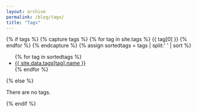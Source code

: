 ```yaml
---
layout: archive
permalink: /blog/tags/
title: "Tags"
---
```

{% if tags %}
	{% capture tags %}
		{% for tag in site.tags %}
			{{ tag[0] }}
		{% endfor %}
	{% endcapture %}
	{% assign sortedtags = tags | split:' ' | sort %}
	<ul>
		{% for tag in sortedtags %}
  			<li><a id = "{{ tag }}" class='t' href="{{ site.url }}/blog/tags/{{ tag }}">{{ site.data.tags[tag].name }}</a></li>
		{% endfor %}
	</ul>
{% else %}
<p class='notice-brown'>There are no tags.</p>
{% endif %}